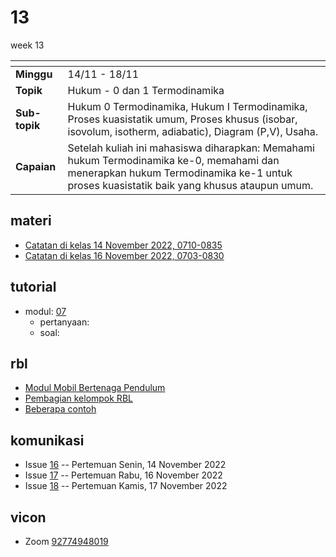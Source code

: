 # 13
week 13

<span> | <span>
:- | :-
**Minggu** | 14/11 - 18/11
**Topik** | Hukum - 0 dan 1 Termodinamika
**Sub-topik** | Hukum 0 Termodinamika, Hukum I Termodinamika, Proses kuasistatik umum, Proses khusus (isobar, isovolum, isotherm, adiabatic), Diagram (P,V), Usaha.
**Capaian** | Setelah kuliah ini mahasiswa diharapkan: Memahami hukum Termodinamika ke-0, memahami dan menerapkan hukum Termodinamika ke-1 untuk proses kuasistatik baik yang khusus ataupun umum.


## materi
+ [Catatan di kelas 14 November 2022, 0710-0835](text/nobb-14nov2022.md)
+ [Catatan di kelas 16 November 2022, 0703-0830](text/nobb-16nov2022.md)


## tutorial
+ modul: [07](https://cdn-edunex.itb.ac.id/43779-Elementary-Physics-IA-Parallel-Class/117336-Teori-Kinetik-Gas/1668029275191_SOAL-Modul-7-Fidas-IA_2022-2023.pdf)
  + pertanyaan:
  + soal:
  
## rbl
+ [Modul Mobil Bertenaga Pendulum](https://cdn-edunex.itb.ac.id/43779-Elementary-Physics-IA-Parallel-Class/117337-Research-Based-Learning-Semester-I-2022-2023/1667699305346_Modul-RBL-FI1101-FI1102-Fisika-Dasar-2022.pdf)
+ [Pembagian kelompok RBL](text/rbl-groups.md)
+ [Beberapa contoh](text/rbl-examples.md)

## komunikasi
+ Issue [16](https://github.com/dudung/fi1101-04-2022-1/issues/16) -- Pertemuan Senin, 14 November 2022
+ Issue [17](https://github.com/dudung/fi1101-04-2022-1/issues/17) -- Pertemuan Rabu, 16 November 2022
+ Issue [18](https://github.com/dudung/fi1101-04-2022-1/issues/18) -- Pertemuan Kamis, 17 November 2022


## vicon
+ Zoom [92774948019](https://itb-ac-id.zoom.us/j/92774948019?pwd=WVVBRllUQlpabkVmdXJ3d1hvNmtBUT09)
